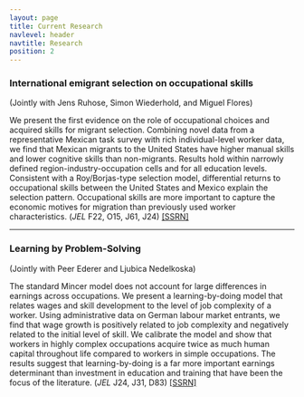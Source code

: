 ```yaml
---
layout: page
title: Current Research
navlevel: header
navtitle: Research
position: 2
---
```


### International emigrant selection on occupational skills
(Jointly with Jens Ruhose, Simon Wiederhold, and Miguel Flores)

We present the first evidence on the role of occupational choices and acquired
skills for migrant selection. Combining novel data from a representative Mexican
task survey with rich individual-level worker data, we find that Mexican
migrants to the United States have higher manual skills and lower cognitive
skills than non-migrants. Results hold within narrowly defined
region-industry-occupation cells and for all education levels. Consistent with a
Roy/Borjas-type selection model, differential returns to occupational skills
between the United States and Mexico explain the selection pattern. Occupational
skills are more important to capture the economic motives for migration than
previously used worker characteristics. (*JEL* F22, O15, J61, J24)
[[SSRN]](https://www.google.com/url?q=https%3A%2F%2Fpapers.ssrn.com%2Fabstract%3D2988184&sa=D)

---


### Learning by Problem-Solving

(Jointly with Peer Ederer and Ljubica Nedelkoska)

The standard Mincer model does not account for large differences in earnings
across occupations.  We present a learning-by-doing model that relates wages
and skill development to the level of job complexity of a worker.  Using
administrative data on German labour market entrants, we find that wage growth
is positively related to job complexity and negatively related to the initial
level of skill.  We calibrate the model and show that workers in highly
complex occupations acquire twice as much human capital throughout life
compared to workers in simple occupations.  The results suggest that
learning-by-doing is a far more important earnings determinant than investment
in education and training that have been the focus of the literature.  (*JEL*
J24, J31, D83)
[[SSRN]](https://www.google.com/url?q=https%3A%2F%2Fpapers.ssrn.com%2Fabstract%3D2673990&sa=D)

